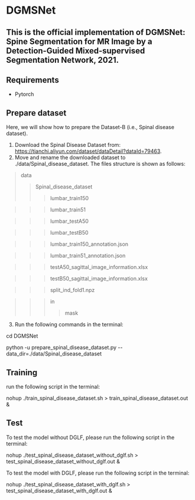 # DGMSNet
## This is the official implementation of DGMSNet: Spine Segmentation for MR Image by a Detection-Guided Mixed-supervised Segmentation Network, 2021.
## Requirements
- Pytorch
## Prepare dataset
Here, we will show how to prepare the Dataset-B (i.e., Spinal disease dataset).
1. Download the Spinal Disease Dataset from: https://tianchi.aliyun.com/dataset/dataDetail?dataId=79463.
2. Move and rename the downloaded dataset to ./data/Spinal_disease_dataset. The files structure is shown as follows:

> data
>> Spinal_disease_dataset
>>> lumbar_train150

>>> lumbar_train51

>>> lumbar_testA50

>>> lumbar_testB50

>>> lumbar_train150_annotation.json

>>> lumbar_train51_annotation.json

>>> testA50_sagittal_image_information.xlsx

>>> testB50_sagittal_image_information.xlsx

>>> split_ind_fold1.npz

>>> in
>>>> mask

3. Run the following commands in the terminal:

cd DGMSNet

python -u prepare_spinal_disease_dataset.py --data_dir=./data/Spinal_disease_dataset

## Training
run the following script in the terminal:

nohup ./train_spinal_disease_dataset.sh > train_spinal_disease_dataset.out &

## Test
To test the model without DGLF, please run the following script in the terminal:

nohup ./test_spinal_disease_dataset_without_dglf.sh > test_spinal_disease_dataset_without_dglf.out &

To test the model with DGLF, please run the following script in the terminal:

nohup ./test_spinal_disease_dataset_with_dglf.sh > test_spinal_disease_dataset_with_dglf.out &
